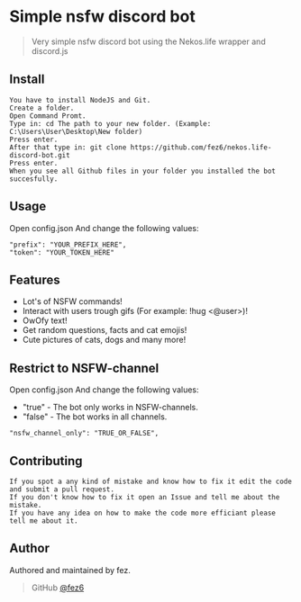# Simple nsfw discord bot
> Very simple nsfw discord bot using the Nekos.life wrapper and discord.js

## Install

```
You have to install NodeJS and Git.
Create a folder.
Open Command Promt.
Type in: cd The path to your new folder. (Example: C:\Users\User\Desktop\New folder)
Press enter.
After that type in: git clone https://github.com/fez6/nekos.life-discord-bot.git
Press enter.
When you see all Github files in your folder you installed the bot succesfully.
```

## Usage

Open config.json
And change the following values:

```
"prefix": "YOUR_PREFIX_HERE",
"token": "YOUR_TOKEN_HERE"
```

## Features

* Lot's of NSFW commands!
* Interact with users trough gifs (For example: !hug <@user>)!
* OwOfy text!
* Get random questions, facts and cat emojis!
* Cute pictures of cats, dogs and many more!

## Restrict to NSFW-channel

Open config.json
And change the following values:

* "true" - The bot only works in NSFW-channels.
* "false" - The bot works in all channels.

```
"nsfw_channel_only": "TRUE_OR_FALSE",
```

## Contributing

```
If you spot a any kind of mistake and know how to fix it edit the code and submit a pull request.
If you don't know how to fix it open an Issue and tell me about the mistake.
If you have any idea on how to make the code more efficiant please tell me about it.
```

## Author

Authored and maintained by fez.

> GitHub [@fez6](https://github.com/fez6)
